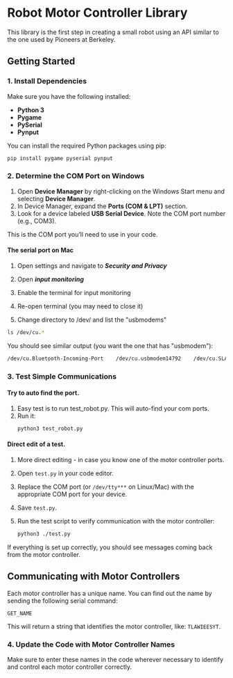
# Robot Motor Controller Library

This library is the first step in creating a small robot using an API similar to the one used by Pioneers at Berkeley.

## Getting Started

### 1. Install Dependencies
Make sure you have the following installed:

- **Python 3**
- **Pygame**
- **PySerial**
- **Pynput**

You can install the required Python packages using pip:

```bash
pip install pygame pyserial pynput
```

### 2. Determine the COM Port on Windows

1. Open **Device Manager** by right-clicking on the Windows Start menu and selecting **Device Manager**.
2. In Device Manager, expand the **Ports (COM & LPT)** section.
3. Look for a device labeled **USB Serial Device**. Note the COM port number (e.g., COM3).

This is the COM port you’ll need to use in your code.

#### The serial port on Mac
1. Open settings and navigate to ***Security and Privacy***
2. Open ***input monitoring***
3. Enable the terminal for input monitoring

4. Re-open terminal (you may need to close it)
5. Change directory to /dev/ and list the "usbmodems"
```bash
ls /dev/cu.*
```
You should see similar output (you want the one that has "usbmodem"):
```bash
/dev/cu.Bluetooth-Incoming-Port    /dev/cu.usbmodem14792    /dev/cu.SLAB_USBtoUART      /dev/cu.SLAB_USBtoUART7
```

### 3. Test Simple Communications

#### Try to auto find the port.
1. Easy test is to run test_robot.py.  This will auto-find your com ports.
2. Run it:
   ```bash
   python3 test_robot.py
   ```
#### Direct edit of a test.
1. More direct editing - in case you know one of the motor controller ports.
2. Open `test.py` in your code editor.
3. Replace the COM port (or `/dev/tty***` on Linux/Mac) with the appropriate COM port for your device.
4. Save `test.py`.
5. Run the test script to verify communication with the motor controller:

   ```bash
   python3 ./test.py
   ```

If everything is set up correctly, you should see messages coming back from the motor controller.

## Communicating with Motor Controllers

Each motor controller has a unique name. You can find out the name by sending the following serial command:

```
GET_NAME
```

This will return a string that identifies the motor controller, like: `TLAWIEESYT`.

### 4. Update the Code with Motor Controller Names

Make sure to enter these names in the code wherever necessary to identify and control each motor controller correctly.
